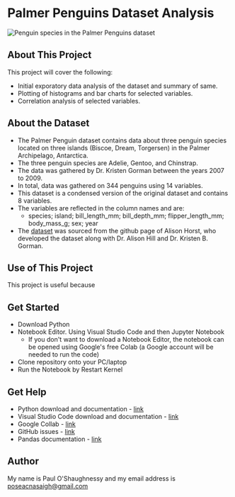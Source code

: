 # Palmer Penguins Dataset Analysis  


![Penguin species in the Palmer Penguins dataset](http://d3i3l3kraiqpym.cloudfront.net/wp-content/uploads/2016/04/26094914/Ad%C3%A9lie-Chinstrap-and-gentoo-penguin-species.jpg)

## About This Project
This project will cover the following:
- Initial exporatory data analysis of the dataset and summary of same.  
- Plotting of histograms and bar charts for selected variables. 
- Correlation analysis of selected variables.

 
## About the Dataset
- The Palmer Penguin dataset contains data about three penguin species located on three islands (Biscoe, Dream, Torgersen) in the Palmer Archipelago, Antarctica.
- The three penguin species are Adelie, Gentoo, and Chinstrap.
- The data was gathered by Dr. Kristen Gorman between the years 2007 to 2009.   
- In total, data was gathered on 344 penguins using 14 variables.
- This dataset is a condensed version of the original dataset and contains 8 variables.
- The variables are reflected in the column names and are:
    - species; island; bill_length_mm; bill_depth_mm; flipper_length_mm; body_mass_g; sex; year   
- The [dataset](https://github.com/allisonhorst/palmerpenguins/blob/main/inst/extdata/penguins.csv) was sourced from the github page of Alison Horst, who developed the dataset along with Dr. Alison Hill and Dr. Kristen B. Gorman.

## Use of This Project   
This project is useful because

## Get Started
- Download Python   
- Notebook Editor. Using Visual Studio Code and then Jupyter Notebook   
    - If you don't want to download a Notebook Editor, the notebook can be opened using Google's free Colab (a Google account will be needed to run the code)   
- Clone repository onto your PC/laptop   
- Run the Notebook by Restart Kernel

## Get Help   
- Python download and documentation - [link](https://www.python.org/?downloads) 
- Visual Studio Code download and documentation - [link](https://code.visualstudio.com/Docs)
- Google Collab - [link](https://colab.research.google.com/)
- GitHub issues - [link](https://github.com/issues)
- Pandas documentation - [link](https://pandas.pydata.org/docs/)

## Author   
My name is Paul O'Shaughnessy and my email address is poseacnasaigh@gmail.com